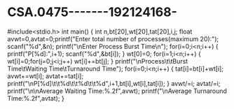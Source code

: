 # CSA.0475-------192124168-
#include<stdio.h>
int main()
{
int n,bt[20],wt[20],tat[20],i,j; 
float avwt=0,avtat=0;printf("Enter total number of processes(maximum 20):");
scanf("%d",&n);
printf("\nEnter Process Burst Time\n");
for(i=0;i<n;i++)
{
printf("P[%d]:",i+1);
scanf("%d",&bt[i]);
}
wt[0]=0;
for(i=1;i<n;i++)
{
wt[i]=0;for(j=0;j<i;j++)
wt[i]+=bt[j];
}
printf("\nProcess\t\tBurst Time\tWaiting Time\tTurnaround Time");
for(i=0;i<n;i++)
{
tat[i]=bt[i]+wt[i];
avwt+=wt[i];
avtat+=tat[i];
printf("\nP[%d]\t\t%d\t\t%d\t\t%d",i+1,bt[i],wt[i],tat[i]);
} 
avwt/=i;
avtat/=i;
printf("\n\nAverage Waiting Time:%.2f",avwt);
printf("\nAverage Turnaround Time:%.2f",avtat);
}
 
